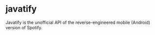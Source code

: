 # javatify
Javatify is the unofficial API of the reverse-engineered mobile (Android) version of Spotify.
